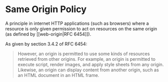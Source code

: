 # Same Origin Policy
A principle in internet HTTP applications (such as browsers) where a resource is only given permission to act on resources on the same origin (as defined by [[web-origin|RFC 6454]]).

As given by section 3.4.2 of RFC 6454:

>  However, an origin is permitted to use some kinds of resources
   retrieved from other origins.  For example, an origin is permitted to
   execute script, render images, and apply style sheets from any
   origin.  Likewise, an origin can display content from another origin,
   such as an HTML document in an HTML frame.
